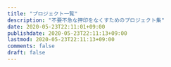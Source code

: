 ```yaml
---
title: "プロジェクト一覧"
description: "不要不急な押印をなくすためのプロジェクト集"
date: 2020-05-23T22:11:01+09:00
publishdate: 2020-05-23T22:11:13+09:00
lastmod: 2020-05-23T22:11:13+09:00
comments: false
draft: false
---
```


